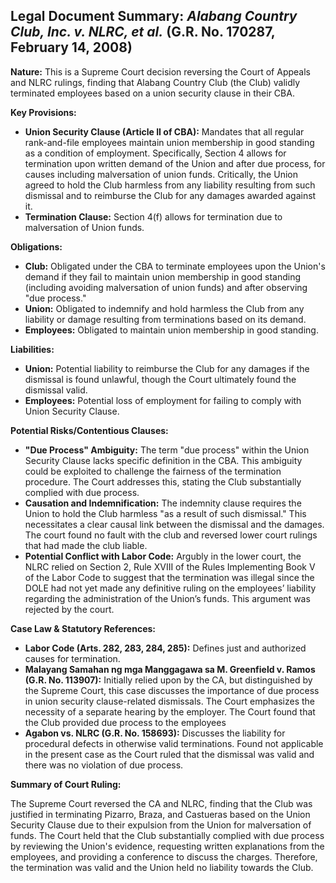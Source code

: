 ## Legal Document Summary: *Alabang Country Club, Inc. v. NLRC, et al.* (G.R. No. 170287, February 14, 2008)

**Nature:** This is a Supreme Court decision reversing the Court of Appeals and NLRC rulings, finding that Alabang Country Club (the Club) validly terminated employees based on a union security clause in their CBA.

**Key Provisions:**

*   **Union Security Clause (Article II of CBA):** Mandates that all regular rank-and-file employees maintain union membership in good standing as a condition of employment. Specifically, Section 4 allows for termination upon written demand of the Union and after due process, for causes including malversation of union funds. Critically, the Union agreed to hold the Club harmless from any liability resulting from such dismissal and to reimburse the Club for any damages awarded against it.
*   **Termination Clause:** Section 4(f) allows for termination due to malversation of Union funds.

**Obligations:**

*   **Club:** Obligated under the CBA to terminate employees upon the Union's demand if they fail to maintain union membership in good standing (including avoiding malversation of union funds) and after observing "due process."
*   **Union:** Obligated to indemnify and hold harmless the Club from any liability or damage resulting from terminations based on its demand.
*   **Employees:** Obligated to maintain union membership in good standing.

**Liabilities:**

*   **Union:**  Potential liability to reimburse the Club for any damages if the dismissal is found unlawful, though the Court ultimately found the dismissal valid.
*   **Employees:** Potential loss of employment for failing to comply with Union Security Clause.

**Potential Risks/Contentious Clauses:**

*   **"Due Process" Ambiguity:** The term "due process" within the Union Security Clause lacks specific definition in the CBA. This ambiguity could be exploited to challenge the fairness of the termination procedure. The Court addresses this, stating the Club substantially complied with due process.
*   **Causation and Indemnification:** The indemnity clause requires the Union to hold the Club harmless "as a result of such dismissal." This necessitates a clear causal link between the dismissal and the damages. The court found no fault with the club and reversed lower court rulings that had made the club liable.
*   **Potential Conflict with Labor Code:** Argubly in the lower court, the NLRC relied on Section 2, Rule XVIII of the Rules Implementing Book V of the Labor Code to suggest that the termination was illegal since the DOLE had not yet made any definitive ruling on the employees’ liability regarding the administration of the Union’s funds. This argument was rejected by the court.

**Case Law & Statutory References:**

*   **Labor Code (Arts. 282, 283, 284, 285):**  Defines just and authorized causes for termination.
*   **Malayang Samahan ng mga Manggagawa sa M. Greenfield v. Ramos (G.R. No. 113907):** Initially relied upon by the CA, but distinguished by the Supreme Court, this case discusses the importance of due process in union security clause-related dismissals. The Court emphasizes the necessity of a separate hearing by the employer. The Court found that the Club provided due process to the employees
*   **Agabon vs. NLRC (G.R. No. 158693):**  Discusses the liability for procedural defects in otherwise valid terminations. Found not applicable in the present case as the Court ruled that the dismissal was valid and there was no violation of due process.

**Summary of Court Ruling:**

The Supreme Court reversed the CA and NLRC, finding that the Club was justified in terminating Pizarro, Braza, and Castueras based on the Union Security Clause due to their expulsion from the Union for malversation of funds. The Court held that the Club substantially complied with due process by reviewing the Union's evidence, requesting written explanations from the employees, and providing a conference to discuss the charges. Therefore, the termination was valid and the Union held no liability towards the Club.
